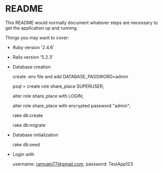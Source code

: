 # README

This README would normally document whatever steps are necessary to get the
application up and running.

Things you may want to cover:

* Ruby version '2.4.6'

* Rails version '5.2.3'

* Database creation

    create .env file and add  DATABASE_PASSWORD=admin

    psql >
    create role share_place SUPERUSER;
    
    alter role share_place with LOGIN;
    
    alter role share_place with encrypted password "admin";

    rake db:create
    
    rake db:migrate

* Database initialization

  rake db:seed

* Login with 

  username: ramyani77@gmail.com, password: TestApp123
